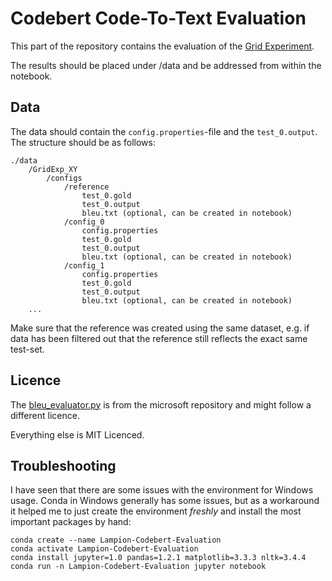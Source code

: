 # Codebert Code-To-Text Evaluation

This part of the repository contains the evaluation of the [Grid Experiment](../GridExperiment).

The results should be placed under /data and be addressed from within the notebook. 

## Data 

The data should contain the `config.properties`-file and the `test_0.output`.
The structure should be as follows: 

```
./data
    /GridExp_XY
        /configs
            /reference
                test_0.gold
                test_0.output
                bleu.txt (optional, can be created in notebook)
            /config_0
                config.properties
                test_0.gold
                test_0.output
                bleu.txt (optional, can be created in notebook)
            /config_1
                config.properties
                test_0.gold
                test_0.output
                bleu.txt (optional, can be created in notebook)
    ...
```

Make sure that the reference was created using the same dataset, 
e.g. if data has been filtered out that the reference still reflects the exact same test-set.

## Licence

The [bleu_evaluator.py](bleu_evaluator.py) is from the microsoft repository and might follow a different licence.

Everything else is MIT Licenced.

## Troubleshooting

I have seen that there are some issues with the environment for Windows usage. 
Conda in Windows generally has some issues, but as a workaround it helped me to just 
create the environment *freshly* and install the most important packages by hand:

```
conda create --name Lampion-Codebert-Evaluation
conda activate Lampion-Codebert-Evaluation
conda install jupyter=1.0 pandas=1.2.1 matplotlib=3.3.3 nltk=3.4.4
conda run -n Lampion-Codebert-Evaluation jupyter notebook
```
